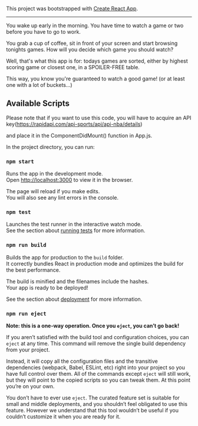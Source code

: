 This project was bootstrapped with [Create React App](https://github.com/facebook/create-react-app).

----------------------------------------------------------------------------------------------------

You wake up early in the morning. You have time to watch a game or two before you have to go to work. 

You grab a cup of coffee, sit in front of your screen and start browsing tonights games. How will you decide which game you should watch? 

Well, that's what this app is for: todays games are sorted, either by highest scoring game or closest one, in a SPOILER-FREE table. 

This way, you know you're guaranteed to watch a good game! (or at least one with a lot of buckets...)

## Available Scripts

Please note that if you want to use this code, you will have to acquire an API key(https://rapidapi.com/api-sports/api/api-nba/details)

and place it in the ComponentDidMount() function in App.js.

In the project directory, you can run:

### `npm start`

Runs the app in the development mode.<br />
Open [http://localhost:3000](http://localhost:3000) to view it in the browser.

The page will reload if you make edits.<br />
You will also see any lint errors in the console.

### `npm test`

Launches the test runner in the interactive watch mode.<br />
See the section about [running tests](https://facebook.github.io/create-react-app/docs/running-tests) for more information.

### `npm run build`

Builds the app for production to the `build` folder.<br />
It correctly bundles React in production mode and optimizes the build for the best performance.

The build is minified and the filenames include the hashes.<br />
Your app is ready to be deployed!

See the section about [deployment](https://facebook.github.io/create-react-app/docs/deployment) for more information.

### `npm run eject`

**Note: this is a one-way operation. Once you `eject`, you can’t go back!**

If you aren’t satisfied with the build tool and configuration choices, you can `eject` at any time. This command will remove the single build dependency from your project.

Instead, it will copy all the configuration files and the transitive dependencies (webpack, Babel, ESLint, etc) right into your project so you have full control over them. All of the commands except `eject` will still work, but they will point to the copied scripts so you can tweak them. At this point you’re on your own.

You don’t have to ever use `eject`. The curated feature set is suitable for small and middle deployments, and you shouldn’t feel obligated to use this feature. However we understand that this tool wouldn’t be useful if you couldn’t customize it when you are ready for it.


